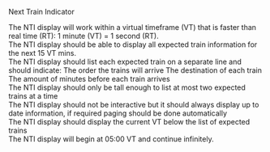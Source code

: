 Next Train Indicator

The NTI display will work within a virtual timeframe (VT) that is faster than real time (RT): 1 minute (VT) = 1 second (RT).  
The NTI display should be able to display all expected train information for the next 15 VT mins.  
The NTI display should list each expected train on a separate line and should indicate: 
The order the trains will arrive 
The destination of each train 
The amount of minutes before each train arrives  
The NTI display should only be tall enough to list at most two expected trains at a time  
The NTI display should not be interactive but it should always display up to date information, if required paging should be done automatically  
The NTI display should display the current VT below the list of expected trains  
The NTI display will begin at 05:00 VT and continue infinitely. 
